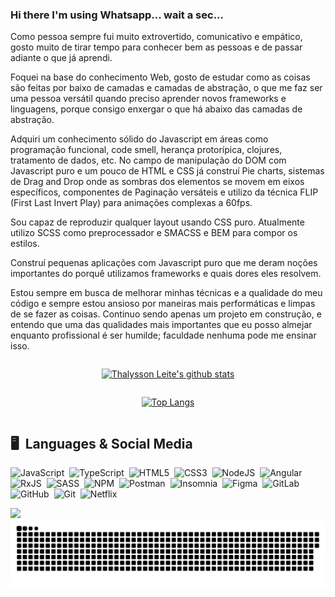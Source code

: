 ### </b>Hi there</b> I'm using Whatsapp... wait a sec...

Como pessoa sempre fui muito extrovertido, comunicativo e empático, gosto muito de tirar tempo para conhecer bem as pessoas e de passar adiante o que já aprendi.

Foquei na base do conhecimento Web, gosto de estudar como as coisas são feitas por baixo de camadas e camadas de abstração, o que me faz ser uma pessoa versátil quando preciso aprender novos frameworks e linguagens, porque consigo enxergar o que há abaixo das camadas de abstração.

Adquiri um conhecimento sólido do Javascript em áreas como programação funcional, code smell, herança protorípica, clojures, tratamento de dados, etc. No campo de manipulação do DOM com Javascript puro e um pouco de HTML e CSS já construí Pie charts, sistemas de Drag and Drop onde as sombras dos elementos se movem em eixos específicos, componentes de Paginação versáteis e utilizo da técnica FLIP (First Last Invert Play) para animações complexas a 60fps.

Sou capaz de reproduzir qualquer layout usando CSS puro. Atualmente utilizo SCSS como preprocessador e SMACSS e BEM para compor os estilos.

Construí pequenas aplicações com Javascript puro que me deram noções importantes do porquê utilizamos frameworks e quais dores eles resolvem.

Estou sempre em busca de melhorar minhas técnicas e a qualidade do meu código e sempre estou ansioso por maneiras mais performáticas e limpas de se fazer as coisas.
Continuo sendo apenas um projeto em construção, e entendo que uma das qualidades mais importantes que eu posso almejar enquanto profissional é ser humilde; faculdade nenhuma pode me ensinar isso.
    
<div style="display: flex; flex-direction: column; justify-content: center; align-items: center">
    
 [![Thalysson Leite's github stats](https://github-readme-stats.vercel.app/api?username=ThalyssonLeite&show_icons=true&theme=radical&bg_color=30,0d0d0d,191919&title_color=fff&text_color=fff&icon_color=79ff97)](https://github.com/anuraghazra/github-readme-stats) 
 
[![Top Langs](https://github-readme-stats.vercel.app/api/top-langs/?username=ThalyssonLeite&exclude_repo=ThalyssonLeite,Mett-certificados-page,Socialmedia-editor,learning-typescript,JSRaiz,sr-only,teste-tecnico-inicia,AlgoMania,Rocket.q,Code,Barbecuemeter,Ovonaldo&layout=compact&theme=radical&bg_color=30,0d0d0d,191919&title_color=fff&text_color=fff&icon_color=79ff97)](https://github.com/anuraghazra/github-readme-stats)
    
</div>    
</div>
  
 <div>
   <h2>🖥 &nbsp;Languages & Social Media</h2>
  
  ![JavaScript](https://img.shields.io/badge/javascript-%23323330.svg?style=for-the-badge&logo=javascript&logoColor=%23F7DF1E)&nbsp;
  ![TypeScript](https://img.shields.io/badge/typescript-%23007ACC.svg?style=for-the-badge&logo=typescript&logoColor=white)&nbsp;
  ![HTML5](https://img.shields.io/badge/html5-%23E34F26.svg?style=for-the-badge&logo=html5&logoColor=white)&nbsp;
  ![CSS3](https://img.shields.io/badge/css3-%231572B6.svg?style=for-the-badge&logo=css3&logoColor=white)&nbsp;
  ![NodeJS](https://img.shields.io/badge/node.js-6DA55F?style=for-the-badge&logo=node.js&logoColor=white)&nbsp;
  ![Angular](https://img.shields.io/badge/angular-%23DD0031.svg?style=for-the-badge&logo=angular&logoColor=white)&nbsp;
  ![RxJS](https://img.shields.io/badge/rxjs-%23B7178C.svg?style=for-the-badge&logo=reactivex&logoColor=white)&nbsp;
  ![SASS](https://img.shields.io/badge/SASS-hotpink.svg?style=for-the-badge&logo=SASS&logoColor=white)&nbsp;
  ![NPM](https://img.shields.io/badge/NPM-%23000000.svg?style=for-the-badge&logo=npm&logoColor=white)&nbsp;
  ![Postman](https://img.shields.io/badge/Postman-FF6C37?style=for-the-badge&logo=postman&logoColor=white)&nbsp;
  ![Insomnia](https://img.shields.io/badge/Insomnia-black?style=for-the-badge&logo=insomnia&logoColor=5849BE)&nbsp;
  ![Figma](https://img.shields.io/badge/figma-%23F24E1E.svg?style=for-the-badge&logo=figma&logoColor=white)&nbsp;
  ![GitLab](https://img.shields.io/badge/gitlab-%23181717.svg?style=for-the-badge&logo=gitlab&logoColor=white)&nbsp;
  ![GitHub](https://img.shields.io/badge/github-%23121011.svg?style=for-the-badge&logo=github&logoColor=white)&nbsp;
  ![Git](https://img.shields.io/badge/git-%23F05033.svg?style=for-the-badge&logo=git&logoColor=white)&nbsp;
  ![Netflix](https://img.shields.io/badge/Netflix-E50914?style=for-the-badge&logo=netflix&logoColor=white)&nbsp;
   
</div>

  <div> 
  <a href="https://www.linkedin.com/in/thalysson-leite-7238491a3/" target="_blank"><img src="https://img.shields.io/badge/-LinkedIn-%230077B5?style=for-the-badge&logo=linkedin&logoColor=white" target="_blank"></a> 
 </div
    
![Snake animation](https://github.com/franssa01/franssa01/blob/output/github-contribution-grid-snake.svg)
